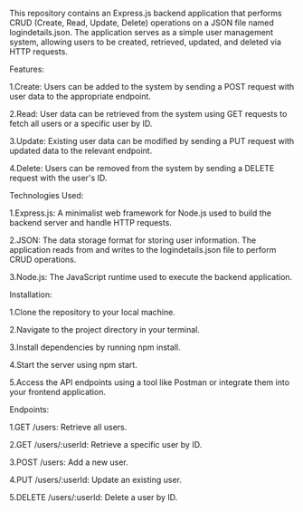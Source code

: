 This repository contains an Express.js backend application that performs CRUD (Create, Read, Update, Delete) operations on a JSON file named logindetails.json. The application serves as a simple user management system, allowing users to be created, retrieved, updated, and deleted via HTTP requests.





Features:


1.Create: Users can be added to the system by sending a POST request with user data to the appropriate endpoint.


2.Read: User data can be retrieved from the system using GET requests to fetch all users or a specific user by ID.


3.Update: Existing user data can be modified by sending a PUT request with updated data to the relevant endpoint.


4.Delete: Users can be removed from the system by sending a DELETE request with the user's ID.







Technologies Used:


1.Express.js: A minimalist web framework for Node.js used to build the backend server and handle HTTP requests.


2.JSON: The data storage format for storing user information. The application reads from and writes to the logindetails.json file to perform CRUD operations.


3.Node.js: The JavaScript runtime used to execute the backend application.






Installation:


1.Clone the repository to your local machine.


2.Navigate to the project directory in your terminal.


3.Install dependencies by running npm install.


4.Start the server using npm start.


5.Access the API endpoints using a tool like Postman or integrate them into your frontend application.






Endpoints:


1.GET /users: Retrieve all users.


2.GET /users/:userId: Retrieve a specific user by ID.


3.POST /users: Add a new user.


4.PUT /users/:userId: Update an existing user.


5.DELETE /users/:userId: Delete a user by ID.
